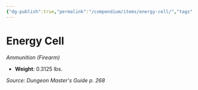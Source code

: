 ```yaml
---
{"dg-publish":true,"permalink":"/compendium/items/energy-cell/","tags":["compendium/src/5e/dmg","item/weapon/ammunition/firearm"]}
---
```


# Energy Cell
*Ammunition (Firearm)*  

- **Weight**: 0.3125 lbs.

*Source: Dungeon Master's Guide p. 268*